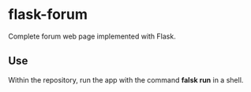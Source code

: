 # flask-forum
Complete forum web page implemented with Flask.

## Use
Within the repository, run the app with the command **falsk run** in a shell.

